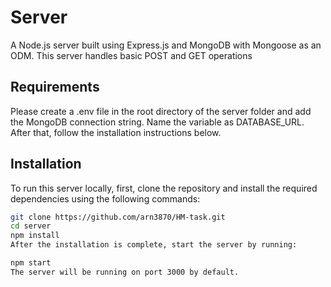 # Server

A Node.js server built using Express.js and MongoDB with Mongoose as an ODM. This server handles basic POST and GET operations

## Requirements

Please create a .env file in the root directory of the server folder and add the MongoDB connection string. Name the variable as DATABASE_URL. After that, follow the installation instructions below.

## Installation

To run this server locally, first, clone the repository and install the required dependencies using the following commands:

```bash
git clone https://github.com/arn3870/HM-task.git
cd server
npm install
After the installation is complete, start the server by running:

npm start
The server will be running on port 3000 by default.
